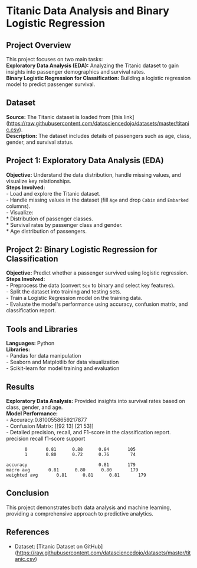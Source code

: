 # Titanic Data Analysis and Binary Logistic Regression

## Project Overview

This project focuses on two main tasks:  
**Exploratory Data Analysis (EDA):** Analyzing the Titanic dataset to gain insights into passenger demographics and survival rates.  
**Binary Logistic Regression for Classification:** Building a logistic regression model to predict passenger survival.

## Dataset

**Source:** The Titanic dataset is loaded from \[this link\](https://raw.githubusercontent.com/datasciencedojo/datasets/master/titanic.csv).  
**Description:** The dataset includes details of passengers such as age, class, gender, and survival status.

## Project 1: Exploratory Data Analysis (EDA)

**Objective:** Understand the data distribution, handle missing values, and visualize key relationships.  
**Steps Involved:**  
    - Load and explore the Titanic dataset.  
    - Handle missing values in the dataset (fill `Age` and drop `Cabin` and `Embarked` columns).  
    - Visualize:  
        * Distribution of passenger classes.  
        * Survival rates by passenger class and gender.  
        * Age distribution of passengers.

## Project 2: Binary Logistic Regression for Classification

**Objective:** Predict whether a passenger survived using logistic regression.  
**Steps Involved:**  
    - Preprocess the data (convert `Sex` to binary and select key features).  
    - Split the dataset into training and testing sets.  
    - Train a Logistic Regression model on the training data.  
    - Evaluate the model's performance using accuracy, confusion matrix, and classification report.

## Tools and Libraries

**Languages:** Python  
**Libraries:**  
    - Pandas for data manipulation  
    - Seaborn and Matplotlib for data visualization  
    - Scikit-learn for model training and evaluation

## Results

**Exploratory Data Analysis:** Provided insights into survival rates based on class, gender, and age.  
**Model Performance:**  
    - Accuracy:0.8100558659217877  
    - Confusion Matrix: [[92 13]
                        [21 53]]  
    - Detailed precision, recall, and F1-score in the classification report.
                precision    recall  f1-score   support

           0       0.81      0.88      0.84       105
           1       0.80      0.72      0.76        74

    accuracy                           0.81       179
    macro avg       0.81      0.80      0.80       179
    weighted avg       0.81      0.81      0.81       179

## Conclusion

This project demonstrates both data analysis and machine learning, providing a comprehensive approach to predictive analytics.

## References

* Dataset: [Titanic Dataset on GitHub\](https://raw.githubusercontent.com/datasciencedojo/datasets/master/titanic.csv)
